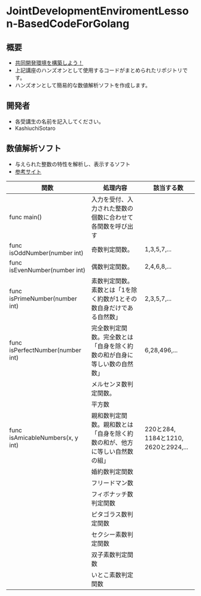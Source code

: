 # JointDevelopmentEnviromentLesson-BasedCodeForGolang
## 概要
- [共同開発環境を構築しよう！](https://github.com/sotarokashiuchi/JointDevelopmentEnviromentLesson)
- 上記講座のハンズオンとして使用するコードがまとめられたリポジトリです。
- ハンズオンとして簡易的な数値解析ソフトを作成します。

## 開発者
- 各受講生の名前を記入してください。
- KashiuchiSotaro

## 数値解析ソフト
- 与えられた整数の特性を解析し、表示するソフト
- [参考サイト](https://blog-knowledgequiz.com/number/)

|関数|処理内容|該当する数|
|----|---|---|
|func main()|入力を受付、入力された整数の個数に合わせて各関数を呼び出す||
|func isOddNumber(number int)|奇数判定関数。|1,3,5,7,...|
|func isEvenNumber(number int)|偶数判定関数。|2,4,6,8,...|
|func isPrimeNumber(number int) |素数判定関数。素数とは「1を除く約数が1とその数自身だけである自然数」|2,3,5,7,...|
|func isPerfectNumber(number int)|完全数判定関数。完全数とは「自身を除く約数の和が自身に等しい数の自然数」|6,28,496,...|
| |メルセンヌ数判定関数。||
||平方数||
|func isAmicableNumbers(x, y int)|親和数判定関数。親和数とは「自身を除く約数の和が、他方に等しい自然数の組」|220と284, 1184と1210, 2620と2924,...|
||婚約数判定関数||
||フリードマン数||
||フィボナッチ数判定関数||
||ピタゴラス数判定関数||
||セクシー素数判定関数||
||双子素数判定関数||
||いとこ素数判定関数||


